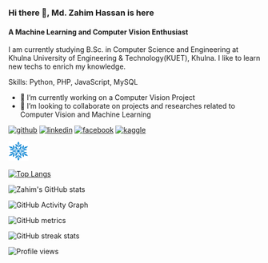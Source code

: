 ### Hi there 👋, Md. Zahim Hassan is here
#### A Machine Learning and Computer Vision Enthusiast 
I am currently studying B.Sc. in Computer Science and Engineering at Khulna University of Engineering & Technology(KUET), Khulna. I like to learn new techs to enrich my knowledge.

Skills: Python, PHP, JavaScript, MySQL

- 🔭 I’m currently working on a Computer Vision Project 
- 👯 I’m looking to collaborate on projects and researches related to Computer Vision and Machine Learning 


[<img src='https://cdn.jsdelivr.net/npm/simple-icons@3.0.1/icons/github.svg' alt='github' height='30'>](https://github.com/https://github.com/Kenshin-Keeps)  [<img src='https://cdn.jsdelivr.net/npm/simple-icons@3.0.1/icons/linkedin.svg' alt='linkedin' height='30'>](https://www.linkedin.com/in/https://www.linkedin.com/in/md-zahim-hassan-25aa47187//)  [<img src='https://cdn.jsdelivr.net/npm/simple-icons@3.0.1/icons/facebook.svg' alt='facebook' height='30'>](https://www.facebook.com/https://www.facebook.com/zahim.hassan.1)  [<img src='https://cdn.jsdelivr.net/npm/simple-icons@3.0.1/icons/kaggle.svg' alt='kaggle' height='30'>](https://www.kaggle.com/zahimhassan)

<a href='https://archiveprogram.github.com/'><img src='https://raw.githubusercontent.com/acervenky/animated-github-badges/master/assets/acbadge.gif' width='40' height='40'></a> 

[![Top Langs](https://github-readme-stats.vercel.app/api/top-langs/?username=Kenshin-Keeps)](https://github.com/anuraghazra/github-readme-stats)

![Zahim's GitHub stats](https://github-readme-stats.vercel.app/api?username=Kenshin-Keeps&show_icons=true&theme=dark) 

![GitHub Activity Graph](https://activity-graph.herokuapp.com/graph?username=Kenshin-Keeps)  

![GitHub metrics](https://metrics.lecoq.io/Kenshin-Keeps)  

![GitHub streak stats](https://github-readme-streak-stats.herokuapp.com/?user=Kenshin-Keeps)  

![Profile views](https://gpvc.arturio.dev/Kenshin-Keeps)  
